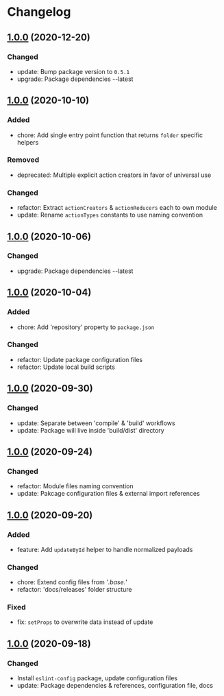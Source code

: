 # Changelog

## [1.0.0](../index.md#1.0.0) (2020-12-20)

### Changed

- update: Bump package version to `0.5.1`
- upgrade: Package dependencies --latest

## [1.0.0](../index.md#1.0.0) (2020-10-10)

### Added

- chore: Add single entry point function that returns `folder` specific helpers

### Removed

- deprecated: Multiple explicit action creators in favor of universal use

### Changed

- refactor: Extract `actionCreators` & `actionReducers` each to own module
- update: Rename `actionTypes` constants to use naming convention

## [1.0.0](../index.md#1.0.0) (2020-10-06)

### Changed

- upgrade: Package dependencies --latest

## [1.0.0](../index.md#1.0.0) (2020-10-04)

### Added

- chore: Add 'repository' property to `package.json`

### Changed

- refactor: Update package configuration files
- refactor: Update local build scripts

## [1.0.0](../index.md#1.0.0) (2020-09-30)

### Changed

- update: Separate between 'compile' & 'build' workflows
- update: Package will live inside 'build/dist' directory

## [1.0.0](../index.md#1.0.0) (2020-09-24)

### Changed

- refactor: Module files naming convention
- update: Pakcage configuration files & external import references

## [1.0.0](../index.md#1.0.0) (2020-09-20)

### Added

- feature: Add `updateById` helper to handle normalized payloads

### Changed

- chore: Extend config files from '*.base.*'
- refactor: 'docs/releases' folder structure

### Fixed

- fix: `setProps` to overwrite data instead of update

## [1.0.0](../index.md#1.0.0) (2020-09-18)

### Changed

- Install `eslint-config` package, update configuration files
- update: Package dependencies & references, configuration file, docs
